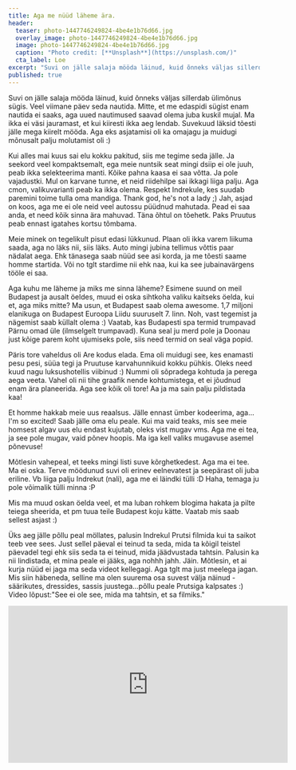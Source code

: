 ```yaml
---
title: Aga me nüüd läheme ära. 
header: 
  teaser: photo-1447746249824-4be4e1b76d66.jpg
  overlay_image: photo-1447746249824-4be4e1b76d66.jpg
  image: photo-1447746249824-4be4e1b76d66.jpg
  caption: "Photo credit: [**Unsplash**](https://unsplash.com/)"
  cta_label: Loe
excerpt: "Suvi on jälle salaja mööda läinud, kuid õnneks väljas sillerdab ülimõnus sügis. Veel viimane päev seda nautida. Mitte, et me edaspidi sügist enam nautida ei saaks, aga uued nautimused saavad olema juba kuskil mujal."
published: true
---
```

Suvi on jälle salaja mööda läinud, kuid õnneks väljas sillerdab ülimõnus sügis. Veel viimane päev seda nautida. Mitte, et me edaspidi sügist enam nautida ei saaks, aga uued nautimused saavad olema juba kuskil mujal. Ma ikka ei väsi jauramast, et kui kiiresti ikka aeg lendab. Suvekuud läksid tõesti jälle mega kiirelt mööda. Aga eks asjatamisi oli ka omajagu ja muidugi mõnusalt palju molutamist oli :)

Kui alles mai kuus sai elu kokku pakitud, siis me tegime seda jälle. Ja seekord veel kompaktsemalt, ega meie nuntsik seat mingi dsiip ei ole juuh, peab ikka selekteerima manti. Kõike pahna kaasa ei saa võtta. Ja pole vajadustki. Mul on karvane tunne, et neid riidehilpe sai ikkagi liiga palju. Aga cmon, valikuvarianti peab ka ikka olema. Respekt Indrekule, kes suudab paremini toime tulla oma mandiga. Thank god, he's not a lady ;) Jah, asjad on koos, aga me ei ole neid veel autossu püüdnud mahutada. Pead ei saa anda, et need kõik sinna ära mahuvad. Täna õhtul on tõehetk. Paks Pruutus peab ennast igatahes kortsu tõmbama.

Meie minek on tegelikult pisut edasi lükkunud. Plaan oli ikka varem liikuma saada, aga no läks nii, siis läks. Auto mingi jubina tellimus võttis paar nädalat aega. Ehk tänasega saab nüüd see asi korda, ja me tõesti saame homme startida. Või no tglt stardime nii ehk naa, kui ka see jubainavärgens tööle ei saa.

Aga kuhu me läheme ja miks me sinna läheme? Esimene suund on meil Budapest ja ausalt öeldes, muud ei oska sihtkoha valiku kaitseks öelda, kui et, aga miks mitte? Ma usun, et Budapest saab olema awesome. 1,7 miljoni elanikuga on Budapest Euroopa Liidu suuruselt 7. linn. Noh, vast tegemist ja nägemist saab küllalt olema :) Vaatab, kas Budapesti spa termid trumpavad Pärnu omad üle (ilmselgelt trumpavad). Kuna seal ju merd pole ja Doonau just kõige parem koht ujumiseks pole, siis need termid on seal väga popid.

Päris tore vaheldus oli Are kodus elada. Ema oli muidugi see, kes enamasti pesu pesi, süüa tegi ja Pruutuse karvahunnikuid kokku pühkis. Oleks need kuud nagu luksushotellis viibinud :) Nummi oli sõpradega kohtuda ja perega aega veeta. Vahel oli nii tihe graafik nende kohtumistega, et ei jõudnud enam ära planeerida. Aga see kõik oli tore! Aa ja ma sain palju pildistada kaa!

Et homme hakkab meie uus reaalsus. Jälle ennast ümber kodeerima, aga... I'm so excited! Saab jälle oma elu peale. Kui ma vaid teaks, mis see meie homsest algav uus elu endast kujutab, oleks vist mugav vms. Aga me ei tea, ja see pole mugav, vaid põnev hoopis. Ma iga kell valiks mugavuse asemel põnevuse!

Mõtlesin vahepeal, et teeks mingi listi suve kõrghetkedest. Aga ma ei tee. Ma ei oska. Terve möödunud suvi oli erinev eelnevatest ja seepärast oli juba eriline. Vb liiga palju Indrekut (nali), aga me ei läindki tülli :D Haha, temaga ju pole võimalik tülli minna :P

Mis ma muud oskan öelda veel, et ma luban rohkem blogima hakata ja pilte teiega sheerida, et pm tuua teile Budapest koju kätte. Vaatab mis saab sellest asjast :)

Üks aeg jälle põllu peal möllates, palusin Indrekul Prutsi filmida kui ta saikot teeb vee sees. Just sellel päeval ei teinud ta seda, mida ta kõigil teistel päevadel tegi ehk siis seda ta ei teinud, mida jäädvustada tahtsin. Palusin ka nii lindistada, et mina peale ei jääks, aga nohhh jahh. Jäin. Mõtlesin, et ai kurja nüüd ei jaga ma seda videot kellegagi. Aga tglt ma just meelega jagan. Mis siin häbeneda, selline ma olen suurema osa suvest välja näinud - säärikutes, dressides, sassis juustega...põllu peale Prutsiga kalpsates :)
Video lõpust:"See ei ole see, mida ma tahtsin, et sa filmiks." 

<iframe width="560" height="315" src="https://www.youtube.com/embed/WKZXQCQQJlI" frameborder="0" allowfullscreen></iframe>

